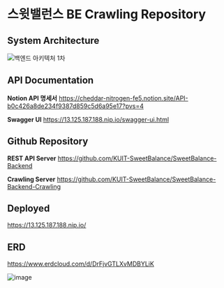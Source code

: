# 스윗밸런스 BE Crawling Repository

## System Architecture

![백엔드 아키텍처 1차](https://github.com/user-attachments/assets/ec88417b-66d3-4743-a2ec-a9bef00f25c2)

## API Documentation

**Notion API 명세서** 
https://cheddar-nitrogen-fe5.notion.site/API-b0c426a8de234f9387d859c5d6a95e17?pvs=4

**Swagger UI** 
https://13.125.187.188.nip.io/swagger-ui.html

## Github Repository

**REST API Server**
https://github.com/KUIT-SweetBalance/SweetBalance-Backend

**Crawling Server**
https://github.com/KUIT-SweetBalance/SweetBalance-Backend-Crawling

## Deployed

https://13.125.187.188.nip.io/

## ERD

https://www.erdcloud.com/d/DrFjvGTLXvMDBYLiK

![image](https://github.com/user-attachments/assets/3c4ecb68-365e-4aec-ae0e-cd527cd8c506)

